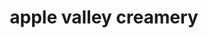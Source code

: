 ---
title: "apple valley creamery"
url: /east-berlin/apple-valley-creamery-germany-road/
shop: supermarket
---